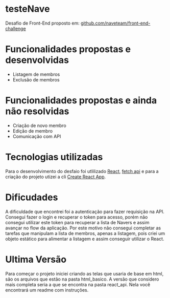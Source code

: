 # testeNave
Desafio de Front-End proposto em: [github.com/naveteam/front-end-challenge](https://github.com/naveteam/front-end-challenge)

# Funcionalidades propostas e desenvolvidas

- Listagem de membros
- Exclusão de membros

# Funcionalidades propostas e ainda não resolvidas

- Criação de novo membro
- Edição de membro
- Comunicação com API

# Tecnologias utilizadas

Para o desenvolvimento do desfaio foi utlilizado [React](https://pt-br.reactjs.org/), [fetch api](https://developer.mozilla.org/en-US/docs/Web/API/Fetch_API) e para a criação do projeto utizei a cli [Create React App](https://github.com/facebook/create-react-app).

# Dificudades

A dificuldade que encontrei foi a autenticação para fazer requisição na API. Consegui fazer o login e recuperar o token para acesso, porém não consegui utilizar este token para recuperar a lista de Navers e assim avançar no flow da aplicação. Por este motivo não consegui completar as tarefas que manipulam a lista de membros, apenas a listagem, pois criei um objeto estático para alimentar a listagem e assim conseguir utilizar o React.

# Ultima Versão

Para começar o projeto iniciei criando as telas que usaria de base em html, são os arquivos que estão na pasta html_basico. A versão que considero mais completa seria a que se encontra na pasta react_api. Nela você encontrará um readme com instruções.